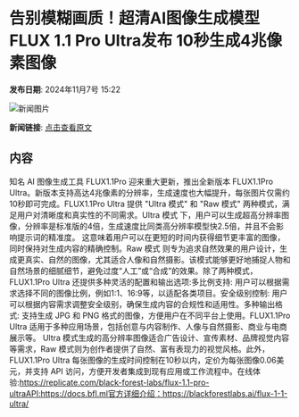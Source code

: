# 告别模糊画质！超清AI图像生成模型FLUX 1.1 Pro Ultra发布 10秒生成4兆像素图像

**发布日期**: 2024年11月7号 15:22

![新闻图片](https://upload.chinaz.com/2024/1107/6386658969660060453660687.png)

**新闻链接**: [点击查看原文](https://www.aibase.com/zh/news/13073)

## 内容

知名 AI 图像生成工具 FLUX1.1Pro 迎来重大更新，推出全新版本 FLUX1.1Pro Ultra。新版本支持高达4兆像素的分辨率，生成速度也大幅提升，每张图片仅需约10秒即可完成。FLUX1.1Pro Ultra 提供 "Ultra 模式" 和 "Raw 模式" 两种模式，满足用户对清晰度和真实性的不同需求。Ultra 模式 下，用户可以生成超高分辨率图像，分辨率是标准版的4倍，生成速度比同类高分辨率模型快2.5倍，并且不会影响提示词的精准度。 这意味着用户可以在更短的时间内获得细节更丰富的图像，同时保持对生成内容的精确控制。Raw 模式 则专为追求自然效果的用户设计，生成更真实、自然的图像，尤其适合人像和自然摄影。该模式能够更好地捕捉人物和自然场景的细腻细节，避免过度“人工”或“合成”的效果。除了两种模式，FLUX1.1Pro Ultra 还提供多种灵活的配置和输出选项:多比例支持: 用户可以根据需求选择不同的图像比例，例如1:1、16:9等，以适配各类项目。安全级别控制: 用户可以根据内容需求调整安全级别，确保生成内容的合规性和适用性。多种输出格式: 支持生成 JPG 和 PNG 格式的图像，方便用户在不同平台上使用。FLUX1.1Pro Ultra 适用于多种应用场景，包括创意与内容制作、人像与自然摄影、商业与电商展示等。 Ultra 模式生成的高分辨率图像适合广告设计、宣传素材、品牌视觉内容等需求，Raw 模式则为创作者提供了自然、富有表现力的视觉风格。此外，FLUX1.1Pro Ultra 每张图像的生成时间控制在10秒以内，定价为每张图像0.06美元，并支持 API 访问，方便开发者集成到现有应用或工作流程中。在线体验:https://replicate.com/black-forest-labs/flux-1.1-pro-ultraAPI:https://docs.bfl.ml官方详细介绍：https://blackforestlabs.ai/flux-1-1-ultra/
